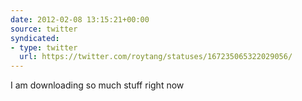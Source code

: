 ```yaml
---
date: 2012-02-08 13:15:21+00:00
source: twitter
syndicated:
- type: twitter
  url: https://twitter.com/roytang/statuses/167235065322029056/
---
```


I am downloading so much stuff right now